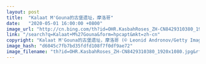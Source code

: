 ```yaml
---
layout: post
title:  "Kalaat M'Gouna的古堡遗址，摩洛哥"
date:   "2020-05-01 16:00:00 +0800"
image_url: "http://cn.bing.com/th?id=OHR.KasbahRoses_ZH-CN8429310380_1920x1080.jpg&rf=LaDigue_1920x1080.jpg&pid=hp"
link: "/search?q=Kalaat+M%27Gouna&form=hpcapt&mkt=zh-cn"
copyright: "Kalaat M'Gouna的古堡遗址，摩洛哥 (© Leonid Andronov/Getty Images)"
image_hash: "d6045c7fb7bd35fdfd108f7f0df9ae72"
image_filename: "th?id=OHR.KasbahRoses_ZH-CN8429310380_1920x1080.jpg&rf=LaDigue_1920x1080.jpg&pid=hp"
---
```

